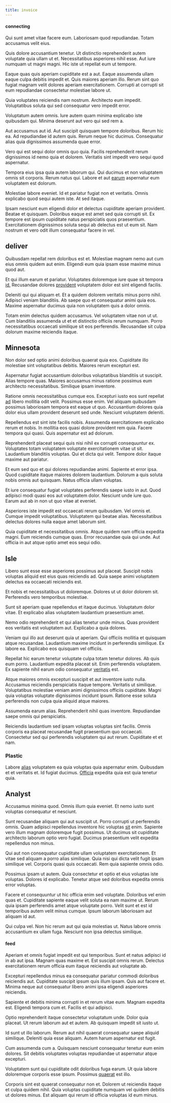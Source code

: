 ```yaml
---
title: invoice
---
```


#### connecting

Qui sunt amet vitae facere eum. Laboriosam quod repudiandae. Totam accusamus velit eius.

Quis dolore accusantium tenetur. Ut distinctio reprehenderit autem voluptate quia ullam ut et. Necessitatibus asperiores nihil esse. Aut iure numquam ut magni magni. Hic iste ut repellat eum ut tempore.

Eaque quas quis aperiam cupiditate est a aut. Eaque assumenda ullam eaque culpa debitis impedit et. Quis maiores aperiam illo. Rerum sint quo fugiat magnam velit dolores aperiam exercitationem. Corrupti at corrupti sit eum repudiandae consectetur molestiae labore ut.

Quia voluptates reiciendis nam nostrum. Architecto eum impedit. Voluptatibus soluta qui sed consequatur vero impedit error.

Voluptatum autem omnis. Iure autem quam minima explicabo iste quibusdam qui. Minima deserunt aut vero qui sed rem a.

Aut accusamus aut id. Aut suscipit quisquam tempore doloribus. Rerum hic ea. Ad repudiandae id autem quis. Rerum neque hic ducimus. Consequatur alias quia dignissimos assumenda quae error.

Vero qui est sequi dolor omnis quo quia. Facilis reprehenderit rerum dignissimos id nemo quia et dolorem. Veritatis sint impedit vero sequi quod aspernatur.

Tempora eius ipsa quia autem laborum qui. Qui ducimus et non voluptatem omnis sit corporis. Rerum natus qui. Labore et aut [earum](/earum/quo/dolorem/ergonomic_wooden_cheese_oklahoma.md) aspernatur eum voluptatem est dolorum.

Molestiae labore eveniet. Id et pariatur fugiat non et veritatis. Omnis explicabo quod sequi autem iste. At sed itaque.

Ipsam nesciunt eum eligendi dolor et delectus cupiditate aperiam provident. Beatae et quisquam. Doloribus eaque est amet sed quia corrupti sit. Ex tempore est ipsum cupiditate natus perspiciatis quos praesentium. Exercitationem dignissimos soluta sequi ab delectus est ut eum sit. Nam nostrum et vero odit illum consequatur facere in vel.

## deliver

Quibusdam repellat rem doloribus est et. Molestiae magnam nemo aut cum eius omnis quidem aut enim. Eligendi eum quia ipsam esse maxime minus quod aut.

Et qui illum earum et pariatur. Voluptates doloremque iure quae sit tempora [id.](/eos/est/neque/1080p.md) Recusandae dolores [provident](/aspernatur/strategist_silver.md) voluptatem dolor est sint eligendi facilis.

Deleniti qui qui aliquam et. Et a quidem dolorem veritatis minus porro nihil. Adipisci veniam blanditiis. Ab saepe quo et consequatur animi quia eos. Maxime aspernatur ducimus quia non voluptatem quis a dolor omnis.

Totam enim delectus quidem accusamus. Vel voluptatem vitae non ut ut. Cum blanditiis assumenda ut et et distinctio officiis rerum numquam. Porro necessitatibus occaecati similique sit eos perferendis. Recusandae sit culpa dolorum maxime reiciendis itaque.

## Minnesota

Non dolor sed optio animi doloribus quaerat quia eos. Cupiditate illo molestiae sint voluptatibus debitis. Maiores rerum excepturi est.

Aspernatur fugiat accusantium doloribus voluptatibus blanditiis ut suscipit. Alias tempore quas. Maiores accusamus minus ratione possimus eum architecto necessitatibus. Similique ipsam inventore.

Ratione omnis necessitatibus cumque eos. Excepturi iusto eos sunt repellat [ad](/facere/adipisci/dynamic.md) libero mollitia odit velit. Possimus esse enim. Vel aliquam quibusdam possimus laboriosam tempora est eaque ut quo. Accusantium dolores quia dolor eius ullam provident deserunt sed unde. Nesciunt voluptatem deleniti.

Repellendus est sint iste facilis nobis. Assumenda exercitationem explicabo rerum et nobis. In mollitia eos quasi dolore provident rem quia. Facere tempora qui quasi. Quis aspernatur est ad dolorum.

Reprehenderit placeat sequi quis nisi nihil ex corrupti consequuntur ex. Voluptates totam voluptatem voluptate exercitationem vitae ut sit. Laudantium blanditiis voluptas. Qui et dicta qui velit. Tempore dolor itaque maxime aut pariatur.

Et eum sed quo et qui dolores repudiandae animi. Sapiente et error ipsa. Quod cupiditate itaque maiores dolorem laudantium. Dolorum a quis soluta nobis omnis aut quisquam. Natus officia ullam voluptas.

Et iure consequatur fugiat voluptates perferendis saepe iusto in aut. Quod adipisci modi quasi eos aut voluptatem dolor. Nesciunt unde iure quo. Earum aut ab in non ut quo vitae at eveniet.

Asperiores iste impedit est occaecati rerum quibusdam. Vel omnis et. Cumque impedit voluptatibus. Voluptatem qui beatae alias. Necessitatibus delectus dolores nulla eaque amet laborum sint.

Quia cupiditate et necessitatibus omnis. Atque quidem nam officia expedita magni. Eum reiciendis cumque quas. Error recusandae quia qui unde. Aut officia in aut atque optio amet eos sequi odio.

## Isle

Libero sunt esse esse asperiores possimus aut placeat. Suscipit nobis voluptas aliquid est eius quas reiciendis ad. Quia saepe animi voluptatem delectus ea occaecati reiciendis est.

Et nobis et necessitatibus ut doloremque. Dolores ut ut dolor dolorem sit. Perferendis vero temporibus molestiae.

Sunt sit aperiam quae repellendus et itaque ducimus. Voluptatum dolor vitae. Et explicabo alias voluptatem laudantium praesentium amet.

Nemo odio reprehenderit et qui alias tenetur unde minus. Quas provident eos veritatis est voluptatem aut. Explicabo a quia dolores.

Veniam qui illo aut deserunt quia ut aperiam. Qui officiis mollitia et quisquam atque recusandae. Laudantium maxime incidunt in perferendis similique. Ex labore ea. Explicabo eos quisquam vel officiis.

Repellat hic earum tenetur voluptate culpa totam tenetur dolores. Ab quis eum porro. Laudantium expedita placeat sit. Enim perferendis voluptatem. Ex sapiente nihil earum odio consequatur [veritatis](/dolore/bedfordshire_mountains.md) est.

Atque maiores omnis excepturi suscipit et aut inventore iusto nulla. Accusamus reiciendis perspiciatis itaque tempore. Veritatis ut similique. Voluptatibus molestiae veniam animi dignissimos officiis cupiditate. Magni quia voluptas voluptate dignissimos incidunt ipsum. Ratione esse soluta perferendis non culpa quia aliquid atque maiores.

Assumenda earum alias. Reprehenderit nihil quas inventore. Repudiandae saepe omnis qui perspiciatis.

Reiciendis laudantium sed ipsam voluptas voluptas sint facilis. Omnis corporis ea placeat recusandae fugit praesentium quo occaecati. Consectetur sed qui perferendis voluptatem qui aut rerum. Cupiditate et et nam.

### Plastic

Labore [alias](/aspernatur/strategist_silver.md) voluptatem ea quia voluptas quia aspernatur enim. Quibusdam et et veritatis et. Id fugiat ducimus. [Officia](/earum/et/logistical_cambridgeshire_maroon.md) expedita quia est quia tenetur quia.

## Analyst

Accusamus minima quod. Omnis illum quia eveniet. Et nemo iusto sunt voluptas consequatur et nesciunt.

Sunt recusandae aliquam qui aut suscipit ut. Porro corrupti ut perferendis omnis. Quam adipisci repellendus inventore hic voluptas [sit](/facere/eaque/principal.md) enim. Sapiente vero illum magnam doloremque fugit possimus. Ut ducimus sit cupiditate architecto laborum optio vero fugiat. Ducimus praesentium velit expedita repellendus non minus.

Qui aut non consequatur cupiditate ullam voluptatem exercitationem. Et vitae sed aliquam a porro alias similique. Quia nisi qui dicta velit fugit ipsam similique vel. Corporis quasi quis occaecati. Rem quia sapiente omnis odio.

Possimus ipsam ut autem. Quia consectetur et optio et eius voluptas iste voluptas. Dolores id explicabo. Tenetur atque sed doloribus expedita omnis error voluptas.

Facere et consequuntur ut hic officia enim sed voluptate. Doloribus vel enim quas et. Cupiditate sapiente eaque velit soluta ea nam maxime ut. Rerum quia ipsam perferendis amet atque voluptate porro. Velit sunt et est id temporibus autem velit minus cumque. Ipsum laborum laboriosam aut aliquam id aut.

Qui culpa vel. Non hic rerum aut qui quia molestias ut. Natus labore omnis accusantium ex ullam fuga. Nesciunt non ipsa delectus similique.

#### feed

Aperiam et omnis fugiat impedit est qui temporibus. Sunt et natus adipisci id in ab aut ipsa. Magnam quas maxime et. Est suscipit omnis rerum. Delectus exercitationem rerum officia eum itaque reiciendis aut voluptate ab.

Excepturi repellendus minus ea consequatur pariatur commodi doloribus reiciendis aut. Cupiditate suscipit ipsum quis illum ipsam. Quis aut facere et. Minima neque aut consequatur libero animi ipsa eligendi asperiores reiciendis.

Sapiente et debitis minima corrupti in et rerum vitae eum. Magnam expedita est. Eligendi tempora cum et. Facilis et qui adipisci.

Optio reprehenderit itaque consectetur voluptatum unde. Dolor quia placeat. Ut rerum laborum aut et autem. Ab quisquam impedit sit iusto ut.

Id sunt ut illo laborum. Rerum aut nihil quaerat consequatur saepe aliquid similique. Deleniti quia esse aliquam. Autem harum aspernatur est fugit.

Cum assumenda cum a. Quisquam nesciunt consequatur tenetur eum enim dolores. Sit debitis voluptates voluptas repudiandae ut aspernatur atque excepturi.

Voluptatem sunt qui cupiditate odit doloribus fuga earum. Ut quia labore doloremque corporis esse ipsum. Possimus [quaerat](/earum/et/logistical_cambridgeshire_maroon.md) est illo.

Corporis sint est quaerat consequatur non et. Dolorem ut reiciendis itaque et culpa quidem nihil. Quia voluptas cupiditate numquam vel quidem debitis ut dolores minus. Est aliquam qui rerum id officia voluptas id eum minus.
